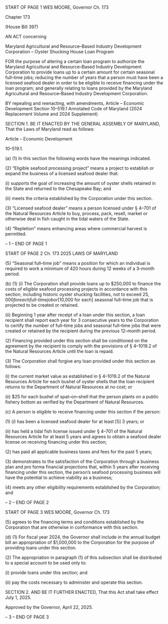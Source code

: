 START OF PAGE 1
WES MOORE, Governor Ch. 173

Chapter 173

(House Bill 397)

AN ACT concerning

Maryland Agricultural and Resource–Based Industry Development Corporation
– Oyster Shucking House Loan Program

FOR the purpose of altering a certain loan program to authorize the Maryland Agricultural
and Resource–Based Industry Development Corporation to provide loans up to a
certain amount for certain seasonal full–time jobs; reducing the number of years that
a person must have been a licensed seafood dealer in order to be eligible to receive
financing under the loan program; and generally relating to loans provided by the
Maryland Agricultural and Resource–Based Industry Development Corporation.

BY repealing and reenacting, with amendments,
Article – Economic Development
Section 10–519.1
Annotated Code of Maryland
(2024 Replacement Volume and 2024 Supplement)

SECTION 1. BE IT ENACTED BY THE GENERAL ASSEMBLY OF MARYLAND,
That the Laws of Maryland read as follows:

Article – Economic Development

10–519.1.

(a) (1) In this section the following words have the meanings indicated.

(2) “Eligible seafood processing project” means a project to establish or
expand the business of a licensed seafood dealer that:

(i) supports the goal of increasing the amount of oyster shells
retained in the State and returned to the Chesapeake Bay; and

(ii) meets the criteria established by the Corporation under this
section.

(3) “Licensed seafood dealer” means a person licensed under § 4–701 of the
Natural Resources Article to buy, process, pack, resell, market or otherwise deal in fish
caught in the tidal waters of the State.

(4) “Repletion” means enhancing areas where commercial harvest is
permitted.

– 1 –
END OF PAGE 1

START OF PAGE 2
Ch. 173 2025 LAWS OF MARYLAND

(5) “Seasonal full–time job” means a position for which an individual is
required to work a minimum of 420 hours during 12 weeks of a 3–month period.

(b) (1) (i) The Corporation shall provide loans up to $250,000 to finance the
costs of eligible seafood processing projects in accordance with this section, including
historic oyster shucking facilities, not to exceed $25,000 for each full–time job or [$10,000
for each] seasonal full–time job that is projected to be created or retained.

(ii) Beginning 1 year after receipt of a loan under this section, a loan
recipient shall report each year for 3 consecutive years to the Corporation to certify the
number of full–time jobs and seasonal full–time jobs that were created or retained by the
recipient during the previous 12–month period.

(2) Financing provided under this section shall be conditioned on the
agreement by the recipient to comply with the provisions of § 4–1019.2 of the Natural
Resources Article until the loan is repaid.

(3) The Corporation shall forgive any loan provided under this section as
follows:

(i) the current market value as established in § 4–1019.2 of the
Natural Resources Article for each bushel of oyster shells that the loan recipient returns to
the Department of Natural Resources at no cost; or

(ii) $25 for each bushel of spat–on–shell that the person plants on a
public fishery bottom as verified by the Department of Natural Resources.

(c) A person is eligible to receive financing under this section if the person:

(1) (i) has been a licensed seafood dealer for at least [5] 3 years; or

(ii) has held a tidal fish license issued under § 4–701 of the Natural
Resources Article for at least 5 years and agrees to obtain a seafood dealer license on
receiving financing under this section;

(2) has paid all applicable business taxes and fees for the past 5 years;

(3) demonstrates to the satisfaction of the Corporation through a business
plan and pro forma financial projections that, within 5 years after receiving financing under
this section, the person’s seafood processing business will have the potential to achieve
viability as a business;

(4) meets any other eligibility requirements established by the
Corporation; and

– 2 –
END OF PAGE 2

START OF PAGE 3
WES MOORE, Governor Ch. 173

(5) agrees to the financing terms and conditions established by the
Corporation that are otherwise in conformance with this section.

(d) (1) For fiscal year 2024, the Governor shall include in the annual budget
bill an appropriation of $1,000,000 to the Corporation for the purpose of providing loans
under this section.

(2) The appropriation in paragraph (1) of this subsection shall be
distributed to a special account to be used only to:

(i) provide loans under this section; and

(ii) pay the costs necessary to administer and operate this section.

SECTION 2. AND BE IT FURTHER ENACTED, That this Act shall take effect July
1, 2025.

Approved by the Governor, April 22, 2025.

– 3 –
END OF PAGE 3
